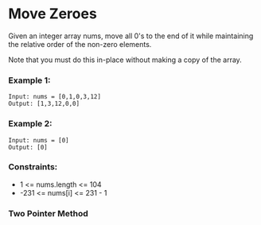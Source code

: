 # Move Zeroes
Given an integer array nums, move all 0's to the end of it while maintaining the relative order of the non-zero elements.

Note that you must do this in-place without making a copy of the array.

### Example 1:
    Input: nums = [0,1,0,3,12]
    Output: [1,3,12,0,0]

### Example 2:
    Input: nums = [0]
    Output: [0]
 
### Constraints:
- 1 <= nums.length <= 104
- -231 <= nums[i] <= 231 - 1

### Two Pointer Method